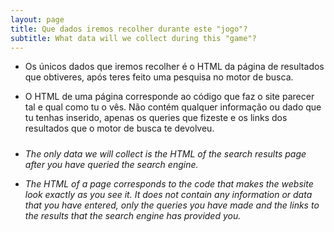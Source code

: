 ```yaml
---
layout: page
title: Que dados iremos recolher durante este "jogo"?
subtitle: What data will we collect during this "game"? 
---
```


* Os únicos dados que iremos recolher é o HTML da página de resultados que obtiveres, após teres feito uma pesquisa no motor de busca. 

* O HTML de uma página corresponde ao código que faz o site parecer tal e qual como tu o vês. Não contém qualquer informação ou dado que tu tenhas inserido, apenas os queries que fizeste e os links dos resultados que o motor de busca te devolveu. 

#####
* _The only data we will collect is the HTML of the search results page after you have queried the search engine._

* _The HTML of a page corresponds to the code that makes the website look exactly as you see it. It does not contain any information or data that you have entered, only the queries you have made and the links to the results that the search engine has provided you._


